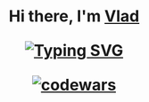 <h1 align="center">Hi there, I'm <a href="https://daniilshat.ru/" target="_blank">Vlad</a> 

[![Typing SVG](https://readme-typing-svg.herokuapp.com?color=%2336BCF7&lines=Computer+science+student)](https://git.io/typing-svg)


[![codewars](https://www.codewars.com/users/DoNaT1k/badges/large)](https://www.codewars.com/users/DoNaT1k)
